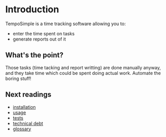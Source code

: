 # Introduction

TempoSimple is a time tracking software allowing you to:

* enter the time spent on tasks
* generate reports out of it

## What's the point?

Those tasks (time tacking and report writting) are done manually anyway, and
they take time which could be spent doing actual work. Automate the boring
stuff!

## Next readings

* [installation](02-installation.md)
* [usage](03-usage.md)
* [tests](04-tests.md)
* [technical debt](05-technical-debt.md)
* [glossary](06-glossary.md)
